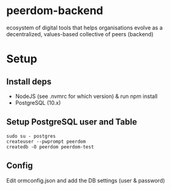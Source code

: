 # peerdom-backend
ecosystem of digital tools that helps organisations evolve as a decentralized, values-based collective of peers (backend)

# Setup

## Install deps
- NodeJS (see .nvmrc for which version) & run npm install
- PostgreSQL (10.x)

## Setup PostgreSQL user and Table

    sudo su - postgres
    createuser --pwprompt peerdom
    createdb -O peerdom peerdom-test

## Config
Edit ormconfig.json and add the DB settings (user & password)
